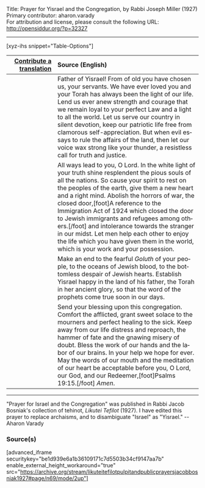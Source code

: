 <html>
<head></head>
<body>
Title: Prayer for Yisrael and the Congregation, by Rabbi Joseph Miller (1927)<br />
Primary contributor: aharon.varady<br />
For attribution and license, please consult the following URL: <a href="http://opensiddur.org/?p=32327">http://opensiddur.org/?p=32327</a>
<p />
<hr />

[xyz-ihs snippet="Table-Options"]<table style="margin-left: auto; margin-right: auto;" class="draggable">
<thead><tr><th id="x" style="text-align: right;"><a href="/contributing/upload/">Contribute a translation</a></th><th style="text-align: left;">Source (English)</th></tr></thead>
<tbody>
<tr><td style="vertical-align:top;" width="25%">
<div class="liturgy" lang="he">

</span></div></td>
 
<td style="vertical-align:top;">
<div class="english" lang="en">
Father of Yisrael! From of old you have chosen us, your servants. We have ever loved you and your Torah has always been the light of our life. Lend us ever anew strength and courage that we remain loyal to your perfect Law and a light to all the world. Let us serve our country in silent devotion, keep our patriotic life free from clamorous self-appreciation. But when evil essays to rule the affairs of the land, then let our voice wax strong like your thunder, a resistless call for truth and justice. 
</div></td></tr>


<tr><td style="vertical-align:top;">
<div class="liturgy" lang="he">

</span></div></td>
 
<td style="vertical-align:top;">
<div class="english" lang="en">
All ways lead to you, O Lord. In the white light of your truth shine resplendent the pious souls of all the nations. So cause your spirit to rest on the peoples of the earth, give them a new heart and a right mind. Abolish the horrors of war, the closed door,[foot]A reference to the Immigration Act of 1924 which closed the door to Jewish immigrants and refugees among others.[/foot] and intolerance towards the stranger in our midst. Let men help each other to enjoy the life which you have given them in the world, which is your work and your possession. 
</div></td></tr>


<tr><td style="vertical-align:top;">
<div class="liturgy" lang="he">

</span></div></td>
 
<td style="vertical-align:top;">
<div class="english" lang="en">
Make an end to the fearful <em>Goluth</em> of your people, to the oceans of Jewish blood, to the bottomless despair of Jewish hearts. Establish Yisrael happy in the land of his father, the Torah in her ancient glory, so that the word of the prophets come true soon in our days. 
</div></td></tr>


<tr><td style="vertical-align:top;">
<div class="liturgy" lang="he">

</span></div></td>
 
<td style="vertical-align:top;">
<div class="english" lang="en">
Send your blessing upon this congregation. Comfort the afflicted, grant sweet solace to the mourners and perfect healing to the sick. Keep away from our life distress and reproach, the hammer of fate and the gnawing misery of doubt. Bless the work of our hands and the labor of our brains. In your help we hope for ever. May the words of our mouth and the meditation of our heart be acceptable before you, O Lord, our God, and our Redeemer,[foot]Psalms 19:15.[/foot] <em>Amen</em>. 
</div></td></tr>
</tbody></table>

<hr />

"Prayer for Israel and the Congregation" was published in Rabbi Jacob Bosniak's collection of tehinot, <em>Likutei Tefilot</em> (1927). I have edited this prayer to replace archaisms, and to disambiguate "Israel" as "Yisrael." --Aharon Varady

<h3>Source(s)</h3>

[advanced_iframe securitykey="be1d939e6a1b36109171c7d5503b34cf9147aa7b" enable_external_height_workaround="true" src="https://archive.org/stream/likuteitefilotpulpitandpublicprayersjacobbosniak1927#page/n69/mode/2up"]

&nbsp;
</body>
</html>